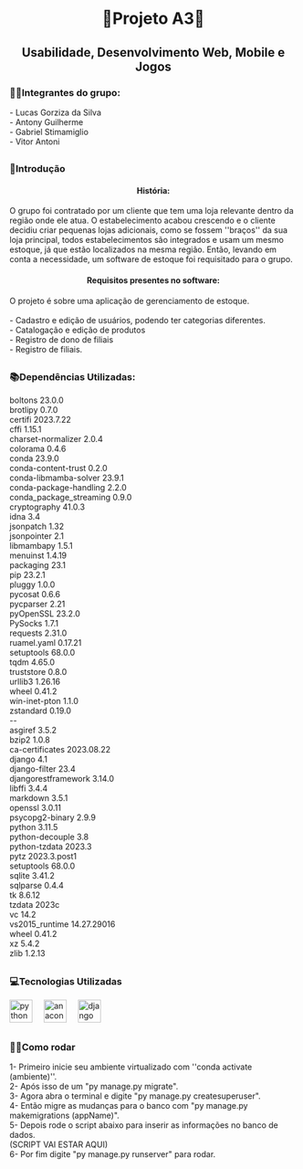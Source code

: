 <h1 align="center">📝Projeto A3📝</h1>

<h2 align="center">Usabilidade, Desenvolvimento Web, Mobile e Jogos</h2>

<h3 align="left">🙋‍♂️Integrantes do grupo:</h3>

<p align="left">- Lucas Gorziza da Silva<br>- Antony Guilherme<br>- Gabriel Stimamiglio<br>- Vitor Antoni</p>

<h2 align="left"></h2>

<h3 align="left">🔎Introdução</h3>

<h4 align="center">História:</h4>

<p align="left">O grupo foi contratado por um cliente que tem uma loja relevante dentro da região onde ele atua. O estabelecimento acabou crescendo e o cliente decidiu criar pequenas lojas adicionais, como se fossem ''braços'' da sua loja principal, todos estabelecimentos são integrados e usam um mesmo estoque, já que estão localizados na mesma região. Então, levando em conta a necessidade, um software de estoque foi requisitado para o grupo.</p>

<h4 align="center">Requisitos presentes no software:</h4>

<p align="left">O projeto é sobre uma aplicação de gerenciamento de estoque. <br><br>- Cadastro e edição de usuários, podendo ter categorias diferentes.<br>- Catalogação e edição de produtos<br>- Registro de dono de filiais<br>- Registro de filiais.</p>
<h2 align="left"></h2>

<h3 align="left">📚Dependências Utilizadas:</h3>

<p align="left">boltons                 23.0.0   <br>brotlipy                0.7.0<br>certifi                 2023.7.22<br>cffi                    1.15.1<br>charset-normalizer      2.0.4<br>colorama                0.4.6<br>conda                   23.9.0<br>conda-content-trust     0.2.0<br>conda-libmamba-solver   23.9.1<br>conda-package-handling  2.2.0<br>conda_package_streaming 0.9.0<br>cryptography            41.0.3<br>idna                    3.4<br>jsonpatch               1.32<br>jsonpointer             2.1<br>libmambapy              1.5.1<br>menuinst                1.4.19<br>packaging               23.1<br>pip                     23.2.1<br>pluggy                  1.0.0<br>pycosat                 0.6.6<br>pycparser               2.21<br>pyOpenSSL               23.2.0<br>PySocks                 1.7.1<br>requests                2.31.0<br>ruamel.yaml             0.17.21<br>setuptools              68.0.0<br>tqdm                    4.65.0<br>truststore              0.8.0<br>urllib3                 1.26.16<br>wheel                   0.41.2<br>win-inet-pton           1.1.0<br>zstandard               0.19.0<br>--<br>asgiref                   3.5.2<br>bzip2                     1.0.8<br>ca-certificates           2023.08.22<br>django                    4.1<br>django-filter             23.4<br>djangorestframework       3.14.0<br>libffi                    3.4.4<br>markdown                  3.5.1 <br>openssl                   3.0.11<br>psycopg2-binary           2.9.9<br>python                    3.11.5 <br>python-decouple           3.8<br>python-tzdata             2023.3<br>pytz                      2023.3.post1<br>setuptools                68.0.0<br>sqlite                    3.41.2<br>sqlparse                  0.4.4<br>tk                        8.6.12<br>tzdata                    2023c<br>vc                        14.2<br>vs2015_runtime            14.27.29016<br>wheel                     0.41.2<br>xz                        5.4.2<br>zlib                      1.2.13</p>

<h2 align="left"></h2>

<h3 align="left">💻Tecnologias Utilizadas</h3>

<div align="left">
  <img src="https://cdn.jsdelivr.net/gh/devicons/devicon/icons/python/python-original.svg" height="40" alt="python logo"  />
  <img width="12" />
  <img src="https://cdn.jsdelivr.net/gh/devicons/devicon/icons/anaconda/anaconda-original.svg" height="40" alt="anaconda logo"  />
  <img width="12" />
  <img src="https://cdn.jsdelivr.net/gh/devicons/devicon/icons/django/django-plain.svg" height="40" alt="django logo"  />
</div>

<h2 align="left"></h2>

<h3 align="left">👨‍💻Como rodar</h3>

<p align="left">
1- Primeiro inicie seu ambiente virtualizado com ''conda activate (ambiente)''.<br>
2- Após isso de um "py manage.py migrate".<br>
3- Agora abra o terminal e digite "py manage.py createsuperuser".<br>
4- Então migre as mudanças para o banco com "py manage.py makemigrations (appName)".<br>
5- Depois rode o script abaixo para inserir as informações no banco de dados.<br>
(SCRIPT VAI ESTAR AQUI)<br>
6- Por fim digite "py manage.py runserver" para rodar.</p><br>
